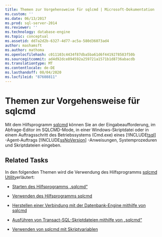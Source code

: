 ```yaml
---
title: Themen zur Vorgehensweise für sqlcmd | Microsoft-Dokumentation
ms.custom: ''
ms.date: 06/13/2017
ms.prod: sql-server-2014
ms.reviewer: ''
ms.technology: database-engine
ms.topic: conceptual
ms.assetid: dd7a2d2b-6327-4d77-ac5a-580d36073ad4
author: mashamsft
ms.author: mathoma
ms.openlocfilehash: c011103c4434f87dba5ba61d6f4419278583f50b
ms.sourcegitcommit: ad4d92dce894592a259721a1571b1d8736abacdb
ms.translationtype: MT
ms.contentlocale: de-DE
ms.lasthandoff: 08/04/2020
ms.locfileid: "87608811"
---
```

# <a name="sqlcmd-how-to-topics"></a>Themen zur Vorgehensweise für sqlcmd
  Mit dem Hilfsprogramm [sqlcmd](../tools/sqlcmd-utility.md) können Sie an der Eingabeaufforderung, im Abfrage-Editor im SQLCMD-Mode, in einer Windows-Skriptdatei oder in einem Auftragsschritt des Betriebssystems (Cmd.exe) eines [!INCLUDE[tsql](../includes/tsql-md.md)] -Agent-Auftrags [!INCLUDE[ssNoVersion](../includes/ssnoversion-md.md)] -Anweisungen, Systemprozeduren und Skriptdateien eingeben.  
  
## <a name="related-tasks"></a>Related Tasks  
 In den folgenden Themen wird die Verwendung des Hilfsprogramms [sqlcmd Utility](../tools/sqlcmd-utility.md)erläutert:  
  
-   [Starten des Hilfsprogramms „sqlcmd“](../relational-databases/scripting/sqlcmd-start-the-utility.md)  
  
-   [Verwenden des Hilfsprogramms sqlcmd](../relational-databases/scripting/sqlcmd-use-the-utility.md)  
  
-   [Herstellen einer Verbindung mit der Datenbank-Engine mithilfe von sqlcmd](../relational-databases/scripting/sqlcmd-connect-to-the-database-engine.md)  
  
-   [Ausführen von Transact-SQL-Skriptdateien mithilfe von „sqlcmd“](../relational-databases/scripting/sqlcmd-run-transact-sql-script-files.md)  
  
-   [Verwenden von sqlcmd mit Skriptvariablen](../relational-databases/scripting/sqlcmd-use-with-scripting-variables.md)  
  
  
